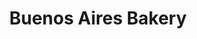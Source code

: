 ---
title: "Buenos Aires Bakery"
url: /ciudad-autonoma-de-buenos-aires/buenos-aires-bakery-avenida-santa-fe/
shop: panadería
---